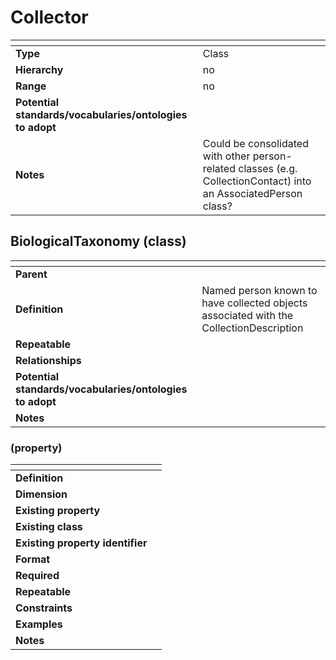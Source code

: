 # Collector

| <!-- --> | <!-- --> |
| ---- | ---- |
| **Type** | Class |
| **Hierarchy** | no |
| **Range** | no |
| **Potential standards/vocabularies/ontologies to adopt** |  |
| **Notes** | Could be consolidated with other person-related classes (e.g. CollectionContact) into an AssociatedPerson class? |

## BiologicalTaxonomy (class)

| <!-- --> | <!-- --> |
| ---- | ---- |
| **Parent** |  |
| **Definition** | Named person known to have collected objects associated with the CollectionDescription |
| **Repeatable** |  |
| **Relationships** |  |
| **Potential standards/vocabularies/ontologies to adopt** | |
| **Notes** |  |

###  (property)

| <!-- --> | <!-- --> |
| ---- | ---- |
| **Definition** |  |
| **Dimension** |  |
| **Existing property** |  |
| **Existing class** |  |
| **Existing property identifier** |  |
| **Format** |  |
| **Required** |  |
| **Repeatable** |  |
| **Constraints** |  |
| **Examples** |  |
| **Notes** |  |